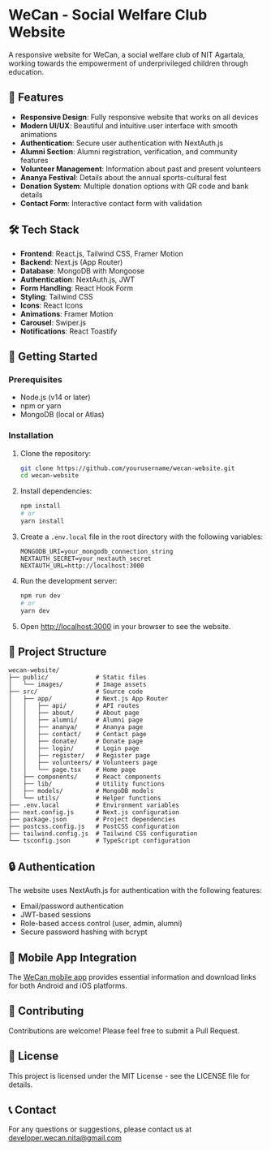 # WeCan - Social Welfare Club Website

A responsive website for WeCan, a social welfare club of NIT Agartala, working towards the empowerment of underprivileged children through education.

## 🌟 Features

- **Responsive Design**: Fully responsive website that works on all devices
- **Modern UI/UX**: Beautiful and intuitive user interface with smooth animations
- **Authentication**: Secure user authentication with NextAuth.js
- **Alumni Section**: Alumni registration, verification, and community features
- **Volunteer Management**: Information about past and present volunteers
- **Ananya Festival**: Details about the annual sports-cultural fest
- **Donation System**: Multiple donation options with QR code and bank details
- **Contact Form**: Interactive contact form with validation

## 🛠️ Tech Stack

- **Frontend**: React.js, Tailwind CSS, Framer Motion
- **Backend**: Next.js (App Router)
- **Database**: MongoDB with Mongoose
- **Authentication**: NextAuth.js, JWT
- **Form Handling**: React Hook Form
- **Styling**: Tailwind CSS
- **Icons**: React Icons
- **Animations**: Framer Motion
- **Carousel**: Swiper.js
- **Notifications**: React Toastify

## 🚀 Getting Started

### Prerequisites

- Node.js (v14 or later)
- npm or yarn
- MongoDB (local or Atlas)

### Installation

1. Clone the repository:
   ```bash
   git clone https://github.com/yourusername/wecan-website.git
   cd wecan-website
   ```

2. Install dependencies:
   ```bash
   npm install
   # or
   yarn install
   ```

3. Create a `.env.local` file in the root directory with the following variables:
   ```
   MONGODB_URI=your_mongodb_connection_string
   NEXTAUTH_SECRET=your_nextauth_secret
   NEXTAUTH_URL=http://localhost:3000
   ```

4. Run the development server:
   ```bash
   npm run dev
   # or
   yarn dev
   ```

5. Open [http://localhost:3000](http://localhost:3000) in your browser to see the website.

## 📁 Project Structure

```
wecan-website/
├── public/             # Static files
│   └── images/         # Image assets
├── src/                # Source code
│   ├── app/            # Next.js App Router
│   │   ├── api/        # API routes
│   │   ├── about/      # About page
│   │   ├── alumni/     # Alumni page
│   │   ├── ananya/     # Ananya page
│   │   ├── contact/    # Contact page
│   │   ├── donate/     # Donate page
│   │   ├── login/      # Login page
│   │   ├── register/   # Register page
│   │   ├── volunteers/ # Volunteers page
│   │   └── page.tsx    # Home page
│   ├── components/     # React components
│   ├── lib/            # Utility functions
│   ├── models/         # MongoDB models
│   └── utils/          # Helper functions
├── .env.local          # Environment variables
├── next.config.js      # Next.js configuration
├── package.json        # Project dependencies
├── postcss.config.js   # PostCSS configuration
├── tailwind.config.js  # Tailwind CSS configuration
└── tsconfig.json       # TypeScript configuration
```

## 🔒 Authentication

The website uses NextAuth.js for authentication with the following features:
- Email/password authentication
- JWT-based sessions
- Role-based access control (user, admin, alumni)
- Secure password hashing with bcrypt

## 📱 Mobile App Integration 

The [WeCan mobile app](https://play.google.com/store/apps/details?id=com.nita.wecan) provides essential information and download links for both Android and iOS platforms.

## 🤝 Contributing 

Contributions are welcome! Please feel free to submit a Pull Request.

## 📄 License

This project is licensed under the MIT License - see the LICENSE file for details.

## 📞 Contact

For any questions or suggestions, please contact us at developer.wecan.nita@gmail.com
